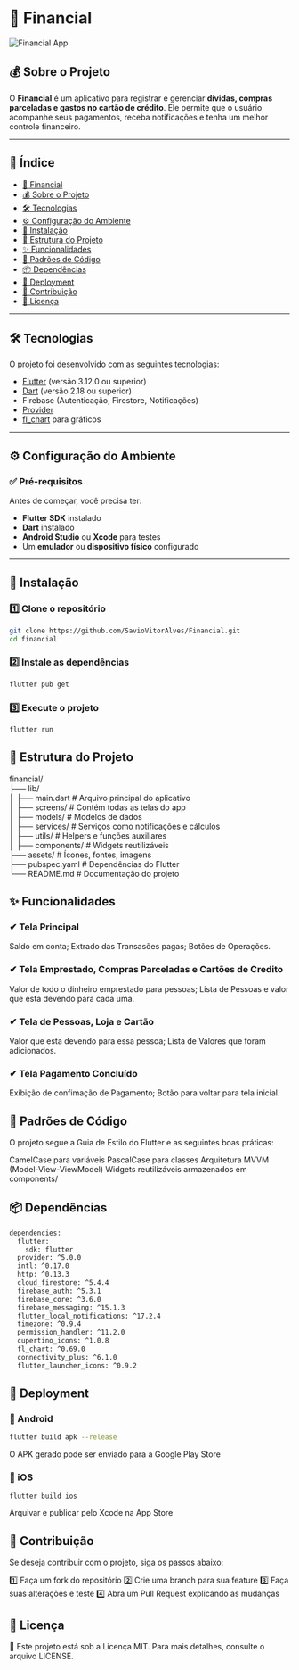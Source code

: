 # 📌 Financial  

![Financial App](https://via.placeholder.com/800x400.png?text=Financial+App)  

## 💰 Sobre o Projeto  
O **Financial** é um aplicativo para registrar e gerenciar **dívidas, compras parceladas e gastos no cartão de crédito**. Ele permite que o usuário acompanhe seus pagamentos, receba notificações e tenha um melhor controle financeiro.  

---

## 📖 Índice  

- [📌 Financial](#-financial)  
- [💰 Sobre o Projeto](#-sobre-o-projeto)  
- [🛠️ Tecnologias](#️-tecnologias)  
- [⚙️ Configuração do Ambiente](#️-configuração-do-ambiente)  
- [🚀 Instalação](#-instalação)  
- [📂 Estrutura do Projeto](#-estrutura-do-projeto)  
- [✨ Funcionalidades](#-funcionalidades)  
- [📏 Padrões de Código](#-padrões-de-código)  
- [📦 Dependências](#-dependências)  
- [🚀 Deployment](#-deployment)   
- [🤝 Contribuição](#-contribuição)  
- [📜 Licença](#-licença)  

---

## 🛠️ Tecnologias  

O projeto foi desenvolvido com as seguintes tecnologias:  

- [Flutter](https://flutter.dev/) (versão 3.12.0 ou superior)  
- [Dart](https://dart.dev/) (versão 2.18 ou superior)  
- Firebase (Autenticação, Firestore, Notificações)  
- [Provider](https://pub.dev/packages/provider)  
- [fl_chart](https://pub.dev/packages/fl_chart) para gráficos  

---

## ⚙️ Configuração do Ambiente  

### ✅ Pré-requisitos  
Antes de começar, você precisa ter:  

- **Flutter SDK** instalado  
- **Dart** instalado  
- **Android Studio** ou **Xcode** para testes  
- Um **emulador** ou **dispositivo físico** configurado  

---

## 🚀 Instalação  

### 1️⃣ Clone o repositório  

```bash
git clone https://github.com/SavioVitorAlves/Financial.git  
cd financial  
```
### 2️⃣ Instale as dependências
```bash
flutter pub get
```
### 3️⃣ Execute o projeto
```bash
flutter run
```
## 📂 Estrutura do Projeto
financial/  
├── lib/  
│   ├── main.dart                 # Arquivo principal do aplicativo  
│   ├── screens/                  # Contém todas as telas do app  
│   ├── models/                   # Modelos de dados  
│   ├── services/                 # Serviços como notificações e cálculos  
│   ├── utils/                    # Helpers e funções auxiliares  
│   ├── components/               # Widgets reutilizáveis  
├── assets/                       # Ícones, fontes, imagens  
├── pubspec.yaml                  # Dependências do Flutter  
└── README.md                     # Documentação do projeto

## ✨ Funcionalidades
### ✔ Tela Principal
Saldo em conta;
Extrado das Transasões pagas;
Botões de Operações.
### ✔ Tela Emprestado, Compras Parceladas e Cartões de Credito
Valor de todo o dinheiro emprestado para pessoas;
Lista de Pessoas e valor que esta devendo para cada uma.
### ✔ Tela de Pessoas, Loja e Cartão
Valor que esta devendo para essa pessoa;
Lista de Valores que foram adicionados.
### ✔ Tela Pagamento Concluído
Exibição de confimação de Pagamento;
Botão para voltar para tela inicial.

## 📏 Padrões de Código
O projeto segue a Guia de Estilo do Flutter e as seguintes boas práticas:

CamelCase para variáveis
PascalCase para classes
Arquitetura MVVM (Model-View-ViewModel)
Widgets reutilizáveis armazenados em components/

## 📦 Dependências
```bash
dependencies:
  flutter:
    sdk: flutter
  provider: ^5.0.0
  intl: ^0.17.0
  http: ^0.13.3
  cloud_firestore: ^5.4.4
  firebase_auth: ^5.3.1
  firebase_core: ^3.6.0
  firebase_messaging: ^15.1.3
  flutter_local_notifications: ^17.2.4
  timezone: ^0.9.4
  permission_handler: ^11.2.0
  cupertino_icons: ^1.0.8
  fl_chart: ^0.69.0
  connectivity_plus: ^6.1.0
  flutter_launcher_icons: ^0.9.2
```

## 🚀 Deployment
### 📱 Android
```bash
flutter build apk --release
``` 
O APK gerado pode ser enviado para a Google Play Store
### 🍏 iOS
```bash
flutter build ios
```  
Arquivar e publicar pelo Xcode na App Store

## 🤝 Contribuição
Se deseja contribuir com o projeto, siga os passos abaixo:

1️⃣ Faça um fork do repositório
2️⃣ Crie uma branch para sua feature
3️⃣ Faça suas alterações e teste
4️⃣ Abra um Pull Request explicando as mudanças

## 📜 Licença
📄 Este projeto está sob a Licença MIT. Para mais detalhes, consulte o arquivo LICENSE.
